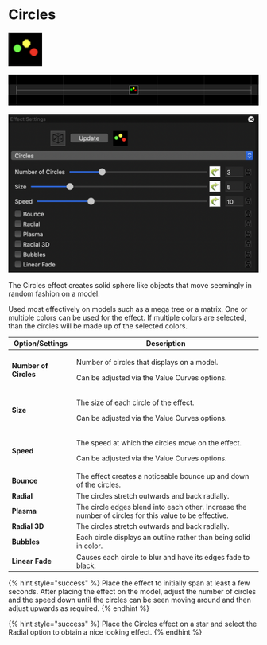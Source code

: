 # Circles

![Icon](<../../.gitbook/assets/image (373).png>)

![Sequencer Grid](<../../.gitbook/assets/image (419).png>)

![](<../../.gitbook/assets/image (205) (1).png>)

The Circles effect creates solid sphere like objects that move seemingly in random fashion on a model.

Used most effectively on models such as a mega tree or a matrix. One or multiple colors can be used for the effect. If multiple colors are selected, than the circles will be made up of the selected colors.

| Option/Settings       | Description                                                                                                    |
| --------------------- | -------------------------------------------------------------------------------------------------------------- |
| **Number of Circles** | <p>Number of circles that displays on a model.</p><p>Can be adjusted via the Value Curves options.</p>         |
| **Size**              | <p>The size of each circle of the effect. </p><p>Can be adjusted via the Value Curves options.</p>             |
| **Speed**             | <p>The speed at which the circles move on the effect. </p><p>Can be adjusted via the Value Curves options.</p> |
| **Bounce**            | The effect creates a noticeable bounce up and down of the circles.                                             |
| **Radial**            | The circles stretch outwards and back radially.                                                                |
| **Plasma**            | The circle edges blend into each other. Increase the number of circles for this value to be effective.         |
| **Radial 3D**         | The circles stretch outwards and back radially.                                                                |
| **Bubbles**           | Each circle displays an outline rather than being solid in color.                                              |
| **Linear Fade**       | Causes each circle to blur and have its edges fade to black.                                                   |

{% hint style="success" %}
Place the effect to initially span at least a few seconds. After placing the effect on the model, adjust the number of circles and the speed down until the circles can be seen moving around and then adjust upwards as required.
{% endhint %}

{% hint style="success" %}
Place the Circles effect on a star and select the Radial option to obtain a nice looking effect.
{% endhint %}
